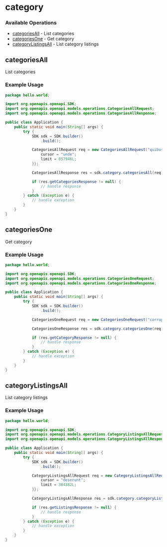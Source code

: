# category

### Available Operations

* [categoriesAll](#categoriesall) - List categories
* [categoriesOne](#categoriesone) - Get category
* [categoryListingsAll](#categorylistingsall) - List category listings

## categoriesAll

List categories

### Example Usage

```java
package hello.world;

import org.openapis.openapi.SDK;
import org.openapis.openapi.models.operations.CategoriesAllRequest;
import org.openapis.openapi.models.operations.CategoriesAllResponse;

public class Application {
    public static void main(String[] args) {
        try {
            SDK sdk = SDK.builder()
                .build();

            CategoriesAllRequest req = new CategoriesAllRequest("quibusdam") {{
                cursor = "unde";
                limit = 857946L;
            }};            

            CategoriesAllResponse res = sdk.category.categoriesAll(req);

            if (res.getCategoriesResponse != null) {
                // handle response
            }
        } catch (Exception e) {
            // handle exception
        }
    }
}
```

## categoriesOne

Get category

### Example Usage

```java
package hello.world;

import org.openapis.openapi.SDK;
import org.openapis.openapi.models.operations.CategoriesOneRequest;
import org.openapis.openapi.models.operations.CategoriesOneResponse;

public class Application {
    public static void main(String[] args) {
        try {
            SDK sdk = SDK.builder()
                .build();

            CategoriesOneRequest req = new CategoriesOneRequest("corrupti", "illum");            

            CategoriesOneResponse res = sdk.category.categoriesOne(req);

            if (res.getCategoryResponse != null) {
                // handle response
            }
        } catch (Exception e) {
            // handle exception
        }
    }
}
```

## categoryListingsAll

List category listings

### Example Usage

```java
package hello.world;

import org.openapis.openapi.SDK;
import org.openapis.openapi.models.operations.CategoryListingsAllRequest;
import org.openapis.openapi.models.operations.CategoryListingsAllResponse;

public class Application {
    public static void main(String[] args) {
        try {
            SDK sdk = SDK.builder()
                .build();

            CategoryListingsAllRequest req = new CategoryListingsAllRequest("vel", "error") {{
                cursor = "deserunt";
                limit = 384382L;
            }};            

            CategoryListingsAllResponse res = sdk.category.categoryListingsAll(req);

            if (res.getListingsResponse != null) {
                // handle response
            }
        } catch (Exception e) {
            // handle exception
        }
    }
}
```
